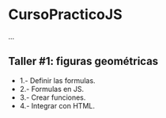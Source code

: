 # CursoPracticoJS

...

## Taller #1: figuras geométricas

- 1.- Definir las formulas.
- 2.- Formulas en JS.
- 3.- Crear funciones.
- 4.- Integrar con HTML.
